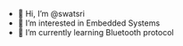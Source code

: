- 👋 Hi, I’m @swatsri
- 👀 I’m interested in Embedded Systems
- 🌱 I’m currently learning Bluetooth protocol


<!---
swatsri/swatsri is a ✨ special ✨ repository because its `README.md` (this file) appears on your GitHub profile.
You can click the Preview link to take a look at your changes.
--->
